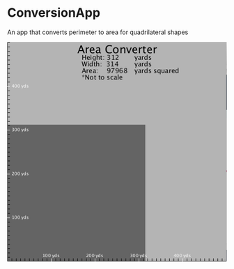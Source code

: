 # ConversionApp
An app that converts perimeter to area for quadrilateral shapes

<img src="PerimeterToArea.jpg">
